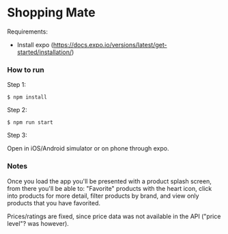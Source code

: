 # Shopping Mate

Requirements:
- Install expo (https://docs.expo.io/versions/latest/get-started/installation/)

### How to run

Step 1:

`$ npm install`

Step 2:

`$ npm run start`

Step 3:

Open in iOS/Android simulator or on phone through expo.


### Notes

Once you load the app you'll be presented with a product splash screen, from there you'll be able to: "Favorite" products with the heart icon, click into products for more detail, filter products by brand, and view only products that you have favorited.

Prices/ratings are fixed, since price data was not available in the API ("price level"? was however).
